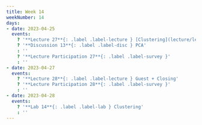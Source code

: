 ```yaml
---
title: Week 14
weekNumber: 14
days:
- date: 2023-04-25
  events:
    ? '**Lecture 27**{: .label .label-lecture } [Clustering](lecture/lec27)'
    ? '**Discussion 13**{: .label .label-disc } PCA' 
    : ''
    ? '**Lecture Participation 27**{: .label .label-survey }'
    : ''
- date: 2023-04-27
  events:
    ? '**Lecture 28**{: .label .label-lecture } Guest + Closing'
    ? '**Lecture Participation 28**{: .label .label-survey }'
    : ''
- date: 2023-04-28
  events:
    ? '**Lab 14**{: .label .label-lab } Clustering'
    : ''
---
```

